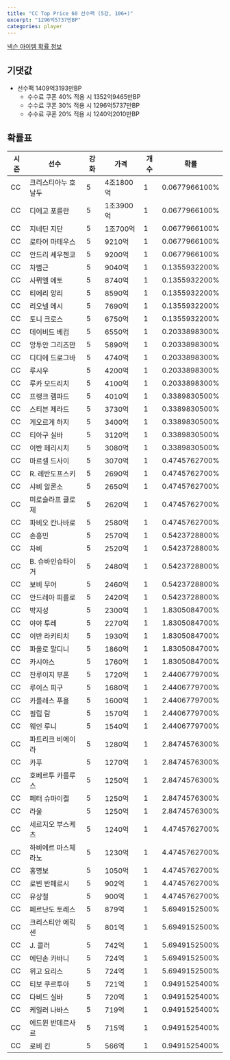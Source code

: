 ```yaml
---
title: "CC Top Price 60 선수팩 (5강, 106+)"
excerpt: "1296억5737만BP"
categories: player
---
```

[넥슨 아이템 확률 정보](http://iteminfo.nexon.com/probability/fco?sn=7551)

## 기댓값
- 선수팩 1409억3193만BP
  - 수수료 쿠폰 40% 적용 시 1352억9465만BP
  - 수수료 쿠폰 30% 적용 시 1296억5737만BP
  - 수수료 쿠폰 20% 적용 시 1240억2010만BP


## 확률표

|시즌|선수|강화|가격|개수|확률|
|---|---|---|---|---|---|
|CC|크리스티아누 호날두|5|4조1800억|1|0.0677966100%|
|CC|디에고 포를란|5|1조3900억|1|0.0677966100%|
|CC|지네딘 지단|5|1조700억|1|0.0677966100%|
|CC|로타어 마테우스|5|9210억|1|0.0677966100%|
|CC|안드리 셰우첸코|5|9200억|1|0.0677966100%|
|CC|차범근|5|9040억|1|0.1355932200%|
|CC|사뮈엘 에토|5|8740억|1|0.1355932200%|
|CC|티에리 앙리|5|8590억|1|0.1355932200%|
|CC|리오넬 메시|5|7690억|1|0.1355932200%|
|CC|토니 크로스|5|6750억|1|0.1355932200%|
|CC|데이비드 베컴|5|6550억|1|0.2033898300%|
|CC|앙투안 그리즈만|5|5890억|1|0.2033898300%|
|CC|디디에 드로그바|5|4740억|1|0.2033898300%|
|CC|루시우|5|4200억|1|0.2033898300%|
|CC|루카 모드리치|5|4100억|1|0.2033898300%|
|CC|프랭크 램파드|5|4010억|1|0.3389830500%|
|CC|스티븐 제라드|5|3730억|1|0.3389830500%|
|CC|게오르게 하지|5|3400억|1|0.3389830500%|
|CC|티아구 실바|5|3120억|1|0.3389830500%|
|CC|이반 페리시치|5|3080억|1|0.3389830500%|
|CC|마르셀 드사이|5|3070억|1|0.4745762700%|
|CC|R. 레반도프스키|5|2690억|1|0.4745762700%|
|CC|샤비 알론소|5|2650억|1|0.4745762700%|
|CC|미로슬라프 클로제|5|2620억|1|0.4745762700%|
|CC|파비오 칸나바로|5|2580억|1|0.4745762700%|
|CC|손흥민|5|2570억|1|0.5423728800%|
|CC|차비|5|2520억|1|0.5423728800%|
|CC|B. 슈바인슈타이거|5|2480억|1|0.5423728800%|
|CC|보비 무어|5|2460억|1|0.5423728800%|
|CC|안드레아 피를로|5|2420억|1|0.5423728800%|
|CC|박지성|5|2300억|1|1.8305084700%|
|CC|야야 투레|5|2270억|1|1.8305084700%|
|CC|이반 라키티치|5|1930억|1|1.8305084700%|
|CC|파올로 말디니|5|1860억|1|1.8305084700%|
|CC|카시야스|5|1760억|1|1.8305084700%|
|CC|잔루이지 부폰|5|1720억|1|2.4406779700%|
|CC|루이스 피구|5|1680억|1|2.4406779700%|
|CC|카를레스 푸욜|5|1600억|1|2.4406779700%|
|CC|필립 람|5|1570억|1|2.4406779700%|
|CC|웨인 루니|5|1540억|1|2.4406779700%|
|CC|파트리크 비에이라|5|1280억|1|2.8474576300%|
|CC|카푸|5|1270억|1|2.8474576300%|
|CC|호베르투 카를루스|5|1250억|1|2.8474576300%|
|CC|페터 슈마이켈|5|1250억|1|2.8474576300%|
|CC|라울|5|1250억|1|2.8474576300%|
|CC|세르지오 부스케츠|5|1240억|1|4.4745762700%|
|CC|하비에르 마스체라노|5|1230억|1|4.4745762700%|
|CC|홍명보|5|1050억|1|4.4745762700%|
|CC|로빈 반페르시|5|902억|1|4.4745762700%|
|CC|유상철|5|900억|1|4.4745762700%|
|CC|페르난도 토레스|5|879억|1|5.6949152500%|
|CC|크리스티안 에릭센|5|801억|1|5.6949152500%|
|CC|J. 콜러|5|742억|1|5.6949152500%|
|CC|에딘손 카바니|5|724억|1|5.6949152500%|
|CC|위고 요리스|5|724억|1|5.6949152500%|
|CC|티보 쿠르투아|5|721억|1|0.9491525400%|
|CC|다비드 실바|5|720억|1|0.9491525400%|
|CC|케일러 나바스|5|719억|1|0.9491525400%|
|CC|에드윈 반데르사르|5|715억|1|0.9491525400%|
|CC|로비 킨|5|566억|1|0.9491525400%|
